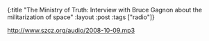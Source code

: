 {:title "The Ministry of Truth: Interview with Bruce Gagnon about the militarization of space"
:layout :post
:tags  ["radio"]}

<http://www.szcz.org/audio/2008-10-09.mp3>

